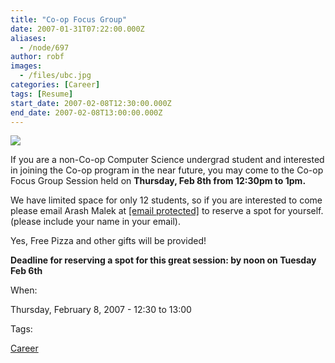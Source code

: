 ```yaml
---
title: "Co-op Focus Group"
date: 2007-01-31T07:22:00.000Z
aliases:
  - /node/697
author: robf
images:
  - /files/ubc.jpg
categories: [Career]
tags: [Resume]
start_date: 2007-02-08T12:30:00.000Z
end_date: 2007-02-08T13:00:00.000Z
---
```


![](/files/ubc.jpg)

If you are a non-Co-op Computer Science undergrad student
and interested in joining the Co-op program in the near
future, you may come to the Co-op Focus Group Session held
on **Thursday, Feb 8th from 12:30pm to 1pm.**

We have limited space for only 12 students, so if you are interested to come
please email Arash Malek at [\[email protected\]](/cdn-cgi/l/email-protection#3a5b575b565f517a49525b4d14595b) to reserve a spot for yourself.
(please include your name in your email).

Yes, Free Pizza and other gifts will be provided!

**Deadline for reserving a spot for this great session: by noon on Tuesday Feb 6th**

When: 

Thursday, February 8, 2007 - 12:30 to 13:00

Tags: 

[Career](/career)
